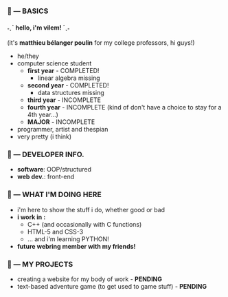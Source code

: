 ### 💌 — BASICS
#### ˗ˏˋ hello, i'm vilem! ´ˎ˗
(it's **matthieu bélanger poulin** for my college professors, hi guys!)
* he/they
* computer science student
	* **first year** - COMPLETED!
 		* linear algebra missing
	* **second year** - COMPLETED!
		* data structures missing
	* **third year** - INCOMPLETE
	* **fourth year** - INCOMPLETE (kind of don't have a choice to stay for a 4th year...)
	* **MAJOR** - INCOMPLETE
* programmer, artist and thespian
* very pretty (i think)

### 💌 — DEVELOPER INFO.
* **software**: OOP/structured
* **web dev.**: front-end

### 💌 — WHAT I'M DOING HERE
* i'm here to show the stuff i do, whether good or bad
* **i work in :**
	* C++ (and occasionally with C functions)
	* HTML-5 and CSS-3
	* ... and i'm learning PYTHON!
* **future webring member with my friends!**

### 💌 — MY PROJECTS
* creating a website for my body of work - **PENDING**
* text-based adventure game (to get used to game stuff) - **PENDING**

